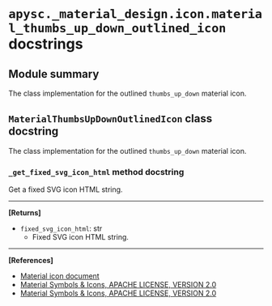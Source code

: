 # `apysc._material_design.icon.material_thumbs_up_down_outlined_icon` docstrings

## Module summary

The class implementation for the outlined `thumbs_up_down` material icon.

## `MaterialThumbsUpDownOutlinedIcon` class docstring

The class implementation for the outlined `thumbs_up_down` material icon.

### `_get_fixed_svg_icon_html` method docstring

Get a fixed SVG icon HTML string.<hr>

**[Returns]**

- `fixed_svg_icon_html`: str
  - Fixed SVG icon HTML string.

<hr>

**[References]**

- [Material icon document](https://simon-ritchie.github.io/apysc/en/material_icon.html)
- [Material Symbols & Icons, APACHE LICENSE, VERSION 2.0](https://fonts.google.com/icons?icon.size=24&icon.color=%23e8eaed)
- [Material Symbols & Icons, APACHE LICENSE, VERSION 2.0](https://www.apache.org/licenses/LICENSE-2.0.html)